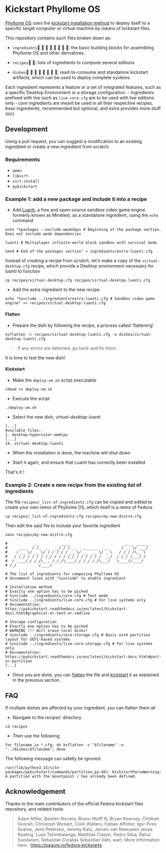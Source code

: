 # Kickstart Phyllome OS

[Phyllome OS](https://wiki.phyllo.me/phyllomeos/context) uses the [kickstart installation method](https://pykickstart.readthedocs.io/en/latest/kickstart-docs.html#chapter-1-introduction) to deploy itself to a specific target computer or virtual machine by means of kickstart files.

This repository contains such files broken down as:

* `ingredients`🥑 🥥 🥭 🥝 🥦 🥬 🥒 🧄: the basic building blocks for assembling Phyllome OS and other derivatives.

* `recipes`🧾 🧩: lists of ingredients to compose several editions

* `dishes`🥨 🥐 🥖 🥧 🥞 🥯 🧆 🧁: read-to-consume and standalone kickstart artifacts, which can be used to deploy complete systems

Each ingredient represents a feature or a set of integrated features, such as a specific Desktop Environment or a storage configuration. 
    - Ingredients prefixed with *live* such as `live-core.cfg` are to be used with live editions only
    - *core* ingredients are meant be used in all their respective recipes, *base* ingredients, recommended but optional, and extra provides more stuff (sic)

## Development

Using a pull request, you can suggest a modification to an existing ingredient or create a new ingredient from scratch.

### Requirements

- `qemu`
- `libvirt`
- `virt-install`
- `pykickstart`

### Example 1: add a new package and include it into a recipe

- Add [Luanti](https://www.luanti.org/), a free and open-source sandbox video game engine formerly known as Minetest, as a standalone ingredient, using the `echo` command

```
echo "%packages --exclude-weakdeps # Beginning of the package section. Does not include weak dependencies

luanti # Multiplayer infinite-world block sandbox with survival mode

%end # End of the packages section" > ingredients/extra-luanti.cfg
```

Instead of creating a recipe from scratch, let's make a copy of the `virtual-desktop.cfg` recipe, which provide a Desktop environment necessary for *luanti* to function

```
cp recipes/virtual-desktop.cfg recipes/virtual-desktop-luanti.cfg
```

- Add the extra ingredient to the new recipe:

``` 
echo "%include ../ingredients/extra-luanti.cfg # Sandbox video game engine" >> recipes/virtual-desktop-luanti.cfg
```

#### Flatten

- Prepare the dish by following the recipe, a process called 'flattening'

```
ksflatten -c recipes/virtual-desktop-luanti.cfg -o dishes/virtual-desktop-luanti.cfg
```

> If any errors are detected, go back and fix them.

It is time to test the new dish!

#### Kickstart

- Make the `deploy-vm.sh` script executable

```
chmod +x deploy-vm.sh
```

- Execute the script

```
./deploy-vm.sh
```

- Select the new dish, *virtual-desktop-luanti*

```
[...]
Available files:
1. desktop-hypervisor-amdcpu
[...]
14. virtual-desktop-luanti
```

- When the installation is done, the machine will shut down

- Start it again, and ensure that Luanti has correctly been installed

That's it !

### Example 2: Create a new recipe from the existing list of ingredients

The file `recipes/_list-of-ingredients.cfg` can be copied and edited to create your own remix of Phyllome OS, which itself is a remix of Fedora.

```
cp recipes/_list-of-ingredients.cfg recipes/my-new-distro.cfg
```

Then edit the said file to include your favorite ingredient

```
nano recipes/my-new-distro.cfg
```

```
#            __          ____                        ____  _____
#     ____  / /_  __  __/ / /___  ____ ___  ___     / __ \/ ___/
#    / __ \/ __ \/ / / / / / __ \/ __ `__ \/ _ \   / / / /\__ \
#   / /_/ / / / / /_/ / / / /_/ / / / / / /  __/  / /_/ /___/ /
#  / .___/_/ /_/\__, /_/_/\____/_/ /_/ /_/\___/   \____//____/
# /_/          /____/

# The list of ingredients for composing Phyllome OS
# Uncomment lines with "%include" to enable ingredient

# Installation method
# Exactly one option has to be picked
# %include ../ingredients/core.cfg # Text mode
# %include ../ingredients/live-core.cfg # For live systems only
# Documentation: https://pykickstart.readthedocs.io/en/latest/kickstart-docs.html#graphical-or-text-or-cmdline

# Storage configuration 
# Exactly one option has to be picked
# WARNING !!! Will erase local disks!
# %include ../ingredients/core-storage.cfg # Basic ext4 partition layout for UEFI-based systems
# %include ../ingredients/live-core-storage.cfg # For live systems only
# Documentation: https://pykickstart.readthedocs.io/en/latest/kickstart-docs.html#part-or-partition
[...]
```

- Once you are done, you can [flatten](#flatten) the file and [kickstart](#kickstart) it as explained in the previous section.

## FAQ

If multiple dishes are affected by your ingredient, you can flatten them all

- Navigate to the recipes' directory

```
cd recipes
```

- Then use the following

```
for filename in *.cfg; do ksflatten -c "$filename" -o "../dishes/$filename"; done
```

The following message can safetly be ignored:

```
/usr/lib/python3.13/site-packages/pykickstart/commands/partition.py:461: KickstartParseWarning: A partition with the mountpoint / has already been defined.
```

## Acknowledgement

Thanks to the main contributors of the official Fedora kickstart files repository, and related tools:

> Adam Miller, Bastien Nocera, Bruno Wolff III, Bryan Kearney, Chitlesh Goorah, Christoph Wickert, Colin Walters, Fabian Affolter, Igor Pires Soares, Jens Petersen, Jeremy Katz, Jeroen van Meeuwen Jesse Keating, Luya Tshimbalanga, Matthias Clasen, Pedro Silva, Rahul Sundaram, Sebastian Dziallas Sebastian Vahl, wart. More information here : https://pagure.io/fedora-kickstarts